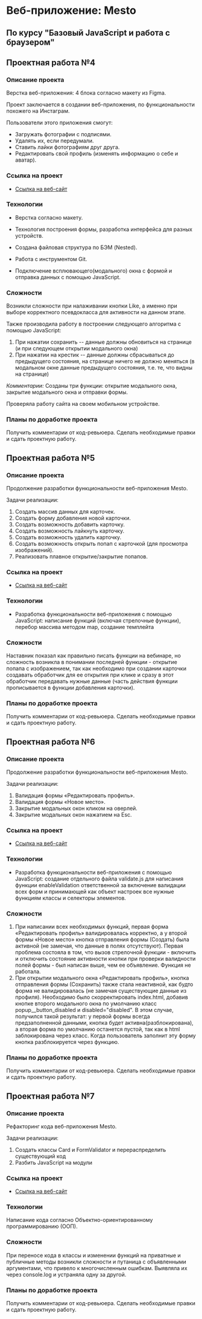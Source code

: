 # Веб-приложение: Mesto
По курсу "Базовый JavaScript и работа с браузером"
---
## Проектная работа №4
### Описание проекта
Верстка веб-приложения: 4 блока согласно макету из Figma.

Проект заключается в создании веб-приложения, по функциональности похожего на Инстаграм.

Пользователи этого приложения смогут:
* Загружать фотографии с подписями.
* Удалять их, если передумали.
* Ставить лайки фотографиям друг друга.
* Редактировать свой профиль (изменять информацию о себе и аватар).
### Ссылка на проект
* [Ссылка на веб-сайт](https://margarita-tsaruk.github.io/mesto/index.html)

### Технологии
* Верстка согласно макету.

* Технология построения формы, разработка интерфейса для разных устройств.

* Создана файловая структура по БЭМ (Nested).

* Работа с инструментом Git.

* Подключение всплювающего(модального) окна с формой и отправка данных с помощью JavaScript.
### Сложности
Возникли сложности при налаживании кнопки Like, а именно при выборе корректного псевдокласса для активности на данном этапе.

Также производила работу в построении следующего алгоритма с помощью JavaScript:

1. При нажатии сохранить -- данные должны обновиться на странице (и при следующем открытии модального окна)
2. При нажатии на крестик -- данные должны сбрасываться до предыдущего состояния, на странице ничего не должно меняться (в модальном окне данные предыдущего состояния, т.е. те, что видны на странице)

*Комментарии:*
Созданы три функции: открытие модального окна, закрытие модального окна и отправки формы.

Проверяла работу сайта на своем мобильном устройстве.

### Планы по доработке проекта
Получить комментарии от код-ревьюера. Сделать необходимые правки и сдать проектную работу.

## Проектная работа №5
### Описание проекта
Продолжение разработки функциональности веб-приложения Mesto.

Задачи реализации:

1. Создать массив данных для карточек.
2. Создать форму добавления новой карточки.
3. Создать возможность добавить карточку.
4. Создать возможность лайкнуть карточку.
5. Создать возможность удалить карточку.
6. Создать возможность открыть попап с карточкой (для просмотра изображений).
7. Реализовать плавное открытие/закрытие попапов.
### Ссылка на проект
* [Ссылка на веб-сайт](https://margarita-tsaruk.github.io/mesto/index.html)

### Технологии
* Разработка функциональности веб-приложения с помощью JavaScript: написание функций (включая стрелочные функции), перебор массива методом map, создание темплейта

### Сложности
Наставник показал как правильно писать функции на вебинаре, но сложность возникла в понимании последней функции - открытие попапа с изображением, так как необходимо при создании карточки создавать обработчик для ее открытия при клике и сразу в этот обработчик передавать нужные данные (часть действия функции прописывается в функции добавления карточки).

### Планы по доработке проекта
Получить комментарии от код-ревьюера. Сделать необходимые правки и сдать проектную работу.

## Проектная работа №6
### Описание проекта
Продолжение разработки функциональности веб-приложения Mesto.

Задачи реализации:

1. Валидация формы «Редактировать профиль».
2. Валидация формы «Новое место».
3. Закрытие модальных окон кликом на оверлей.
4. Закрытие модальных окон нажатием на Esc.
### Ссылка на проект
* [Ссылка на веб-сайт](https://margarita-tsaruk.github.io/mesto/index.html)

### Технологии
* Разработка функциональности веб-приложения с помощью JavaScript: создание отдельного файла validate.js для написания функции enableValidation ответственной за включение валидации всех форм и принимающей как объект настроек все нужные функциям классы и селекторы элементов.

### Сложности
1. При написании всех необходимых функций, первая форма «Редактировать профиль» валидировалась корректно, а у второй формы «Новое место» кнопка отправления формы (Создать) была активной (не замечая, что данные в полях отсутствуют). Первая проблема состояла в том, что вызов стрелочной функции - включить и отключить состояние активности кнопки при проверки валидности полей формы - был написан выше, чем ее объявление. Функция не работала.
2. При открытии модального окна «Редактировать профиль», кнопка отправления формы (Сохранить) также стала неактивной, как будто форма не валидировалась (не замечая существующие данные из профиля). Необходимо было скорректировать index.html, добавив кнопке второго модального окна по умолчанию класс popup__button_disabled и disabled="disabled". В этом случае, получился такой результат: у первой формы всегда предзаполненной данными, кнопка будет активна(разблокирована), а вторая форма по умолчанию останется пустой, так как в html заблокирована через класс. Когда пользователь заполнит эту форму кнопка разблокируется через функцию.

### Планы по доработке проекта
Получить комментарии от код-ревьюера. Сделать необходимые правки и сдать проектную работу.


## Проектная работа №7
### Описание проекта
Рефакторинг кода веб-приложения Mesto.

Задачи реализации:

1. Создать классы Card и FormValidator и перераспределить существующий код
2. Разбить JavaScript на модули

### Ссылка на проект
* [Ссылка на веб-сайт](https://margarita-tsaruk.github.io/mesto/index.html)

### Технологии
Написание кода согласно Объектно-ориентированному программированию (ООП).

### Сложности
При переносе кода в классы и изменении функций на приватные и публичные методы возникли сложности и путаница с объявленными аргументами, что привело к многочисленным ошибкам. Выявляла их через console.log и устраняла одну за другой.

### Планы по доработке проекта
Получить комментарии от код-ревьюера. Сделать необходимые правки и сдать проектную работу.
